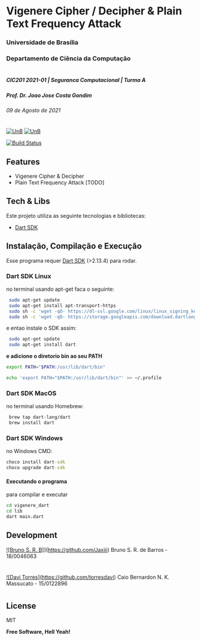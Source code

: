 # Vigenere Cipher / Decipher & Plain Text Frequency Attack
### Universidade de Brasília
### Departamento de Ciência da Computação
#
##### CIC201 2021-01 | Seguranca Computacional | Turma A 
##### Prof. Dr. Joao Jose Costa Gondim  
###### 09 de Agosto de 2021
#
[![UnB](https://i.imgur.com/aDOberc.png)](https://www.unb.br)               [![UnB](https://i.imgur.com/oq9AKbz.png)](https://cic.unb.br/)

[![Build Status](https://travis-ci.com/Jaxiii/LP_2020-2_Go.svg?branch=main)](https://travis-ci.com/jaxiii/vingenere_chipher_and_attack)

## Features

- Vigenere Cipher & Decipher
- Plain Text Frequency Attack [TODO]

## Tech & Libs

Este projeto utiliza as seguinte tecnologias e bibliotecas:

- [Dart SDK](/https://dart.dev)

## Instalação, Compilação e Execução

Esse programa requer [Dart SDK](/https://dart.dev) (>2.13.4) para rodar.

### Dart SDK Linux
no terminal usando apt-get faca o seguinte:

```sh
 sudo apt-get update
 sudo apt-get install apt-transport-https
 sudo sh -c 'wget -qO- https://dl-ssl.google.com/linux/linux_signing_key.pub | apt-key add -'
 sudo sh -c 'wget -qO- https://storage.googleapis.com/download.dartlang.org/linux/debian/dart_stable.list 
```

e entao instale o SDK assim:

```sh
 sudo apt-get update
 sudo apt-get install dart
```

**e adicione o diretorio bin ao seu PATH**

```sh
export PATH="$PATH:/usr/lib/dart/bin"
```

```sh
echo 'export PATH="$PATH:/usr/lib/dart/bin"' >> ~/.profile 
```


### Dart SDK MacOS
no terminal usando Homebrew:

```sh
 brew tap dart-lang/dart
 brew install dart
```

### Dart SDK Windows
no Windows CMD:

```cmd
choco install dart-sdk
choco upgrade dart-sdk
```

#### Executando o programa
para compilar e executar

```sh
cd vigenere_dart
cd lib
dart main.dart
```

## Development

[![Bruno S. R. B]](https://i.imgur.com/88vcXCx.png)](https://github.com/Jaxiii) Bruno S. R. de Barros - 18/0046063
#
[![Davi Torres]](https://github.com/torresdavi)(https://github.com/torresdavi)   Caio Bernardon N. K. Massucato - 15/0122896
#


## License

MIT

**Free Software, Hell Yeah!**





